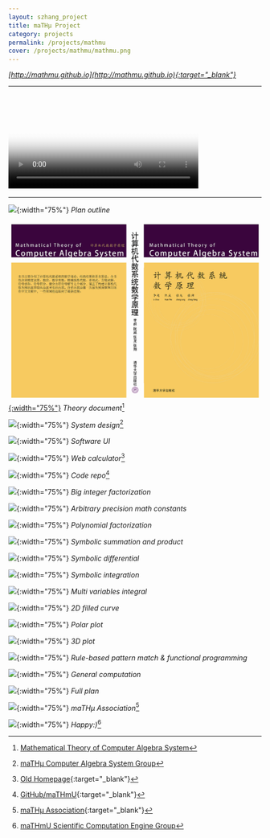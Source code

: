 ```yaml
---
layout: szhang_project
title: maTHμ Project
category: projects
permalink: /projects/mathmu
cover: /projects/mathmu/mathmu.png
---
```


*[http://mathmu.github.io](http://mathmu.github.io){:target="_blank"}*

<hr/><video title="software demo" poster="demo.jpg" controls autoplay loop width="75%">
<source src="demo.mp4" type="video/mp4" loop="true" />
<source src="demo.webm" type="video/webm" loop="true" />
</video><hr/>

![](plan_outline.png){:width="75%"}
*Plan outline*

[![](/research/mathematical-theory-of-computer-algebra-system/cover.png){:width="75%"}](/research/mathematical-theory-of-computer-algebra-system)
*Theory document*[^1]

![](system.png){:width="75%"}
*System design*[^2]

![](ui.png){:width="75%"}
*Software UI*

![](web.png){:width="75%"}
*Web calculator*[^3]

![](repo.png){:width="75%"}
*Code repo*[^4]

![](factor_integer.png){:width="75%"}
*Big integer factorization*

![](math_constant.png){:width="75%"}
*Arbitrary precision math constants*

![](factor_polynomial.png){:width="75%"}
*Polynomial factorization*

![](sum_product.png){:width="75%"}
*Symbolic summation and product*

![](symbolic_differential.png){:width="75%"}
*Symbolic differential*

![](symbolic_integration.png){:width="75%"}
*Symbolic integration*

![](multi_integral.png){:width="75%"}
*Multi variables integral*

![](filled_curve.png){:width="75%"}
*2D filled curve*

![](polar_plot.png){:width="75%"}
*Polar plot*

![](3d_plot.png){:width="75%"}
*3D plot*

![](functional_programming.png){:width="75%"}
*Rule-based pattern match & functional programming*

![](general_computation.png){:width="75%"}
*General computation*

![](plan.png){:width="75%"}
*Full plan*

![](association.jpg){:width="75%"}
*maTHμ Association*[^5]

![](happy.jpg){:width="75%"}
*Happy:)*[^6]

[^1]: [Mathematical Theory of Computer Algebra System](/research/mathematical-theory-of-computer-algebra-system)
[^2]: [maTHμ Computer Algebra System Group](/groups/mathmu-computer-algebra-system)
[^3]: [Old Homepage](http://mathmu.github.io/MTCAS/){:target="_blank"}
[^4]: [GitHub/maTHmU](http://github.com/maTHmU){:target="_blank"}
[^5]: [maTHμ Association](http://lab.mu){:target="_blank"}
[^6]: [maTHmU Scientific Computation Engine Group](/groups/mathmu-scientific-computation-engine)